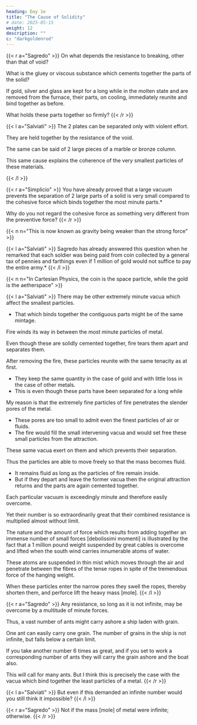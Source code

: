 ```yaml
---
heading: Day 1e
title: "The Cause of Solidity"
# date: 2025-05-15
weight: 12
description: ""
c: "darkgoldenrod"
---
```





{{< r a="Sagredo" >}}
On what depends the resistance to breaking, other than that of void?

What is the gluey or viscous substance which cements together the parts of the solid?

<!-- I cannot imagine a glue that will not burn up in a highly heated furnace in two or three months, or certainly within ten or a hundred.   -->

If gold, silver and glass are kept for a long while in the molten state and are removed from the furnace, their parts, on cooling, immediately reunite and bind together as before.

<!-- Not only so, but whatever difficulty arises with respect to the cementation of the parts of the glass arises also with regard to the parts of the glue; in other words,  -->

What holds these parts together so firmly?
{{< /r >}}


{{< l a="Salviati" >}}
The 2 plates can be separated only with violent effort.

They are held together by the resistance of the void.

The same can be said of 2 large pieces of a marble or bronze column.

This same cause explains the coherence of the very smallest particles of these materials.

<!-- w, since each effect must have one true and sufficient cause and since I find no other cement, am I not justified in trying to discover whether the vacuum is not a sufficient cause? -->
{{< /l >}}


{{< r a="Simplicio" >}}
You have already proved that a large vacuum prevents the separation of 2 large parts of a solid is very small compared to the cohesive force which binds together the most minute parts.*

Why do you not regard the cohesive force as something very different from the preventive force?
{{< /r >}}


{{< n n="This is now known as gravity being weaker than the strong force" >}}


{{< l a="Salviati" >}}
Sagredo has already answered this question when he remarked that each soldier was being paid from coin collected by a general tax of pennies and farthings even if 1 million of gold would not suffice to pay the entire army.*
{{< /l >}}

{{< n n="In Cartesian Physics, the coin is the space particle, while the gold is the aetherspace" >}}


{{< l a="Salviati" >}}
There may be other extremely minute vacua which affect the smallest particles.
- That which binds together the contiguous parts might be of the same mintage. 

<!-- Let me tell you something which has just occurred to me and which I do not offer as an absolute fact, but rather as a passing thought, still immature and calling for more careful consideration.   -->

Fire winds its way in between the most minute particles of metal.

Even though these are solidly cemented together, fire tears them apart and separates them.

After removing the fire, these particles reunite with the same tenacity as at first.
- They keep the same quantity in the case of gold and with little loss in the case of other metals.
- This is even though these parts have been separated for a long while

My reason is that the extremely fine particles of fire penetrates the slender pores of the metal.
- These pores are too small to admit even the finest particles of air or fluids.
- The fire would fill the small intervening vacua and would set free these small particles from the attraction.

These same vacua exert on them and which prevents their separation.

Thus the particles are able to move freely so that the mass becomes fluid.
- It remains fluid as long as the particles of fire remain inside.
- But if they depart and leave the former vacua then the original attraction returns and the parts are again cemented together. 

Each particular vacuum is exceedingly minute and therefore easily overcome.

Yet their number is so extraordinarily great that their combined resistance is multiplied almost without limit.

The nature and the amount of force which results from adding together an immense number of small forces [debolissimi momenti] is illustrated by the fact that a 1 million pound weight suspended by great cables is overcome and lifted when the south wind carries innumerable atoms of water.

These atoms are suspended in thin mist which moves through the air and penetrate between the fibres of the tense ropes in spite of the tremendous force of the hanging weight.  

When these particles enter the narrow pores they swell the ropes, thereby shorten them, and perforce lift the heavy mass [mole]. 
{{< /l >}}


{{< r a="Sagredo" >}}
Any resistance, so long as it is not infinite, may be overcome by a multitude of minute forces.

Thus, a vast number of ants might carry ashore a ship laden with grain. 

One ant can easily carry one grain. The number of grains in the ship is not infinite, but falls below a certain limit.  

If you take another number 6 times as great, and if you set to work a corresponding number of ants they will carry the grain ashore and the boat also.  

This will call for many ants. But I think this is precisely the case with the vacua which bind together the least particles of a metal.
{{< /r >}}


{{< l a="Salviati" >}}
But even if this demanded an infinite number would you still think it impossible?
{{< /l >}}


{{< r a="Sagredo" >}}
Not if the mass [mole] of metal were infinite; otherwise.
{{< /r >}}



